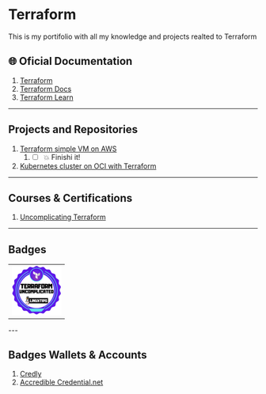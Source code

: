 # Terraform #
This is my portifolio with all my knowledge and projects realted to Terraform

## 🌐 Oficial Documentation ##
1. [Terraform](https://www.terraform.io/)
2. [Terraform Docs](https://www.terraform.io/docs)
3. [Terraform Learn](https://learn.hashicorp.com/terraform)

---

## Projects and Repositories ##

1.  [Terraform simple VM on AWS](https://github.com/PedroDevOps/Terraform-simple-VM-on-AWS)
    1.  * [ ] 💥 Finishi it!
2.  [Kubernetes cluster on OCI with Terraform](https://github.com/PedroDevOps/ampernetacle.git)

---

## Courses & Certifications ##

1. [Uncomplicating Terraform](https://api.accredible.com/v1/frontend/credential_website_embed_image/certificate/30092090)

---

## Badges ##
<table width="100%" border="0">
  <tr>    
  <td><img src="images/uncomplicating_terraform_linux_tips_badge.png" height="100" /></td>
  </tr>
</table>
---

## Badges Wallets & Accounts ##
1.  [Credly](https://www.credly.com/users/pedro-o-azevedo/badges)
2.  [Accredible Credential.net](https://sgq.io/nBjo4og)



